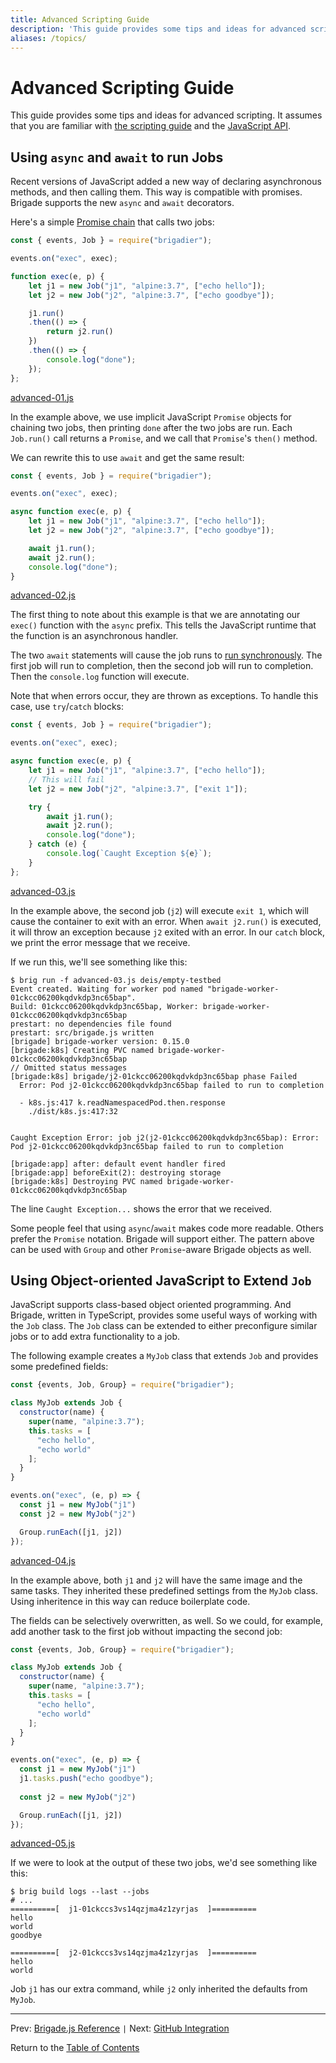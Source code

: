 ```yaml
---
title: Advanced Scripting Guide
description: 'This guide provides some tips and ideas for advanced scripting.'
aliases: /topics/
---
```


# Advanced Scripting Guide

This guide provides some tips and ideas for advanced scripting. It assumes that
you are familiar with [the scripting guide](scripting.md) and the 
[JavaScript API](javascript.md).

## Using `async` and `await` to run Jobs

Recent versions of JavaScript added a new way of declaring asynchronous methods, and then calling them. This way is compatible with promises. Brigade supports the new `async` and `await` decorators.

Here's a simple [Promise chain](https://developer.mozilla.org/en-US/docs/Web/JavaScript/Reference/Global_Objects/Promise) that calls two jobs:

```javascript
const { events, Job } = require("brigadier");

events.on("exec", exec);

function exec(e, p) {
    let j1 = new Job("j1", "alpine:3.7", ["echo hello"]);
    let j2 = new Job("j2", "alpine:3.7", ["echo goodbye"]);

    j1.run()
    .then(() => {
        return j2.run()
    })
    .then(() => {
        console.log("done");
    });
};
```
[advanced-01.js](examples/advanced-01.js)

In the example above, we use implicit JavaScript `Promise` objects for chaining two jobs, then printing `done` after the two jobs are run. Each `Job.run()` call returns a `Promise`, and we call that `Promise`'s `then()` method.

We can rewrite this to use `await` and get the same result:

```javascript
const { events, Job } = require("brigadier");

events.on("exec", exec);

async function exec(e, p) {
    let j1 = new Job("j1", "alpine:3.7", ["echo hello"]);
    let j2 = new Job("j2", "alpine:3.7", ["echo goodbye"]);

    await j1.run();
    await j2.run();
    console.log("done");
}
```
[advanced-02.js](examples/advanced-02.js)

The first thing to note about this example is that we are annotating our `exec()` function with the `async` prefix. This tells the JavaScript runtime that the function is an asynchronous handler.

The two `await` statements will cause the job runs to [run synchronously](https://developer.mozilla.org/en-US/docs/Web/JavaScript/Reference/Operators/await). The first job will run to completion, then the second job will run to completion. Then the `console.log` function will execute.

Note that when errors occur, they are thrown as exceptions. To handle this case, use `try`/`catch` blocks:

```javascript
const { events, Job } = require("brigadier");

events.on("exec", exec);

async function exec(e, p) {
    let j1 = new Job("j1", "alpine:3.7", ["echo hello"]);
    // This will fail
    let j2 = new Job("j2", "alpine:3.7", ["exit 1"]);

    try {
        await j1.run();
        await j2.run();
        console.log("done");
    } catch (e) {
        console.log(`Caught Exception ${e}`);
    } 
};
```
[advanced-03.js](examples/advanced-03.js)

In the example above, the second job (`j2`) will execute `exit 1`, which will cause the container to exit with an error. When `await j2.run()` is executed, it will throw an exception because `j2` exited with an error. In our `catch` block, we print the error message that we receive.

If we run this, we'll see something like this:

```console
$ brig run -f advanced-03.js deis/empty-testbed
Event created. Waiting for worker pod named "brigade-worker-01ckcc06200kqdvkdp3nc65bap".
Build: 01ckcc06200kqdvkdp3nc65bap, Worker: brigade-worker-01ckcc06200kqdvkdp3nc65bap
prestart: no dependencies file found
prestart: src/brigade.js written
[brigade] brigade-worker version: 0.15.0
[brigade:k8s] Creating PVC named brigade-worker-01ckcc06200kqdvkdp3nc65bap
// Omitted status messages
[brigade:k8s] brigade/j2-01ckcc06200kqdvkdp3nc65bap phase Failed
  Error: Pod j2-01ckcc06200kqdvkdp3nc65bap failed to run to completion

  - k8s.js:417 k.readNamespacedPod.then.response
    ./dist/k8s.js:417:32


Caught Exception Error: job j2(j2-01ckcc06200kqdvkdp3nc65bap): Error: Pod j2-01ckcc06200kqdvkdp3nc65bap failed to run to completion

[brigade:app] after: default event handler fired
[brigade:app] beforeExit(2): destroying storage
[brigade:k8s] Destroying PVC named brigade-worker-01ckcc06200kqdvkdp3nc65bap
```

The line `Caught Exception...` shows the error that we received.

Some people feel that using `async`/`await` makes code more readable. Others prefer the `Promise` notation. Brigade will support either. The pattern above can be used with `Group` and other `Promise`-aware Brigade objects as well.

## Using Object-oriented JavaScript to Extend `Job`

JavaScript supports class-based object oriented programming. And Brigade, written in TypeScript, provides some useful ways of working with the `Job` class. The `Job` class can be extended to either preconfigure similar jobs or to add extra functionality to a job.

The following example creates a `MyJob` class that extends `Job` and provides some predefined
fields:

```javascript
const {events, Job, Group} = require("brigadier");

class MyJob extends Job {
  constructor(name) {
    super(name, "alpine:3.7");
    this.tasks = [
      "echo hello",
      "echo world"
    ];
  }
}

events.on("exec", (e, p) => {
  const j1 = new MyJob("j1")
  const j2 = new MyJob("j2")

  Group.runEach([j1, j2])
});
```
[advanced-04.js](examples/advanced-04.js)

In the example above, both `j1` and `j2` will have the same image and the same tasks. They inherited these predefined settings from the `MyJob` class. Using inheritence in this way can reduce boilerplate code.

The fields can be selectively overwritten, as well. So we could, for example, add another task to the first job without impacting the second job:

```javascript
const {events, Job, Group} = require("brigadier");

class MyJob extends Job {
  constructor(name) {
    super(name, "alpine:3.7");
    this.tasks = [
      "echo hello",
      "echo world"
    ];
  }
}

events.on("exec", (e, p) => {
  const j1 = new MyJob("j1")
  j1.tasks.push("echo goodbye");
  
  const j2 = new MyJob("j2")

  Group.runEach([j1, j2])
});
```
[advanced-05.js](examples/advanced-05.js)


If we were to look at the output of these two jobs, we'd see something like this:

```console
$ brig build logs --last --jobs
# ...
==========[  j1-01ckccs3vs14qzjma4z1zyrjas  ]==========
hello
world
goodbye

==========[  j2-01ckccs3vs14qzjma4z1zyrjas  ]==========
hello
world
```

Job `j1` has our extra command, while `j2` only inherited the defaults from `MyJob`.

---

Prev: [Brigade.js Reference](javascript.md) `|` Next: [GitHub Integration](github.md)

Return to the [Table of Contents](index.md)